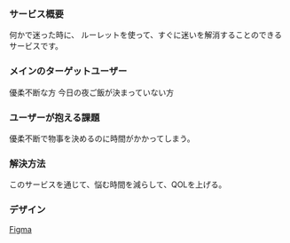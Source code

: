 ### サービス概要

何かで迷った時に、
ルーレットを使って、すぐに迷いを解消することのできるサービスです。

### メインのターゲットユーザー

優柔不断な方
今日の夜ご飯が決まっていない方

### ユーザーが抱える課題

優柔不断で物事を決めるのに時間がかかってしまう。

### 解決方法
このサービスを通じて、悩む時間を減らして、QOLを上げる。

### デザイン
[Figma](https://www.figma.com/file/QnpwiOabYFqNd8Aaufy9hC/LostSheep?type=design&node-id=0%3A1&t=1Mzi6iHxKXICVYho-1)
